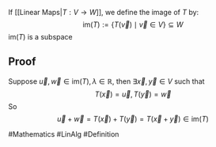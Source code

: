 If [[Linear Maps|$T:V\to W$]], we define the image of $T$ by:
$$
\text{im}(T):=\{ T(\vec{v})\mid\vec{v}\in  V \}\subseteq W
$$
$\text{im}(T)$ is a subspace
## Proof
Suppose $\vec{u},\vec{w}\in \text{im}(T),\lambda \in\mathbb{R}$, then $\exists \vec{x},\vec{y}\in V$ such that
$$
T(\vec{x})=\vec{u},T(\vec{y})=\vec{w}
$$
So
$$
\vec{u}+\vec{w}=T(\vec{x})+T(\vec{y})=T(\vec{x}+\vec{y})\in  \text{im}(T)
$$

#Mathematics #LinAlg #Definition 